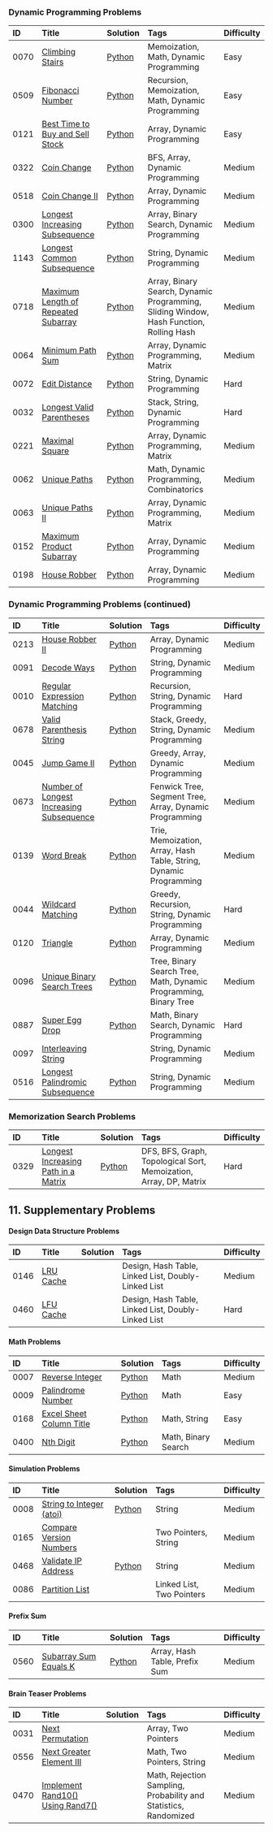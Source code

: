 ### Dynamic Programming Problems

| ID   | Title | Solution | Tags | Difficulty |
| :------ | :------ | :------ | :------ | :------ |
| 0070 | [Climbing Stairs](https://leetcode.com/problems/climbing-stairs/) | [Python](https://github.com/itcharge/LeetCode-Py/blob/main/Solutions/0070.%20%E7%88%AC%E6%A5%BC%E6%A2%AF.md) | Memoization, Math, Dynamic Programming | Easy |
| 0509 | [Fibonacci Number](https://leetcode.com/problems/fibonacci-number/) | [Python](https://github.com/itcharge/LeetCode-Py/blob/main/Solutions/0509.%20%E6%96%90%E6%B3%A2%E9%82%A3%E5%A5%91%E6%95%B0.md) | Recursion, Memoization, Math, Dynamic Programming | Easy |
| 0121 | [Best Time to Buy and Sell Stock](https://leetcode.com/problems/best-time-to-buy-and-sell-stock/) | [Python](https://github.com/itcharge/LeetCode-Py/blob/main/Solutions/0121.%20%E4%B9%B0%E5%8D%96%E8%82%A1%E7%A5%A8%E7%9A%84%E6%9C%80%E4%BD%B3%E6%97%B6%E6%9C%BA.md) | Array, Dynamic Programming | Easy |
| 0322 | [Coin Change](https://leetcode.com/problems/coin-change/) | [Python](https://github.com/itcharge/LeetCode-Py/blob/main/Solutions/0322.%20%E9%9B%B6%E9%92%B1%E5%85%91%E6%8D%A2.md) | BFS, Array, Dynamic Programming | Medium |
| 0518 | [Coin Change II](https://leetcode.com/problems/coin-change-ii/) | [Python](https://github.com/itcharge/LeetCode-Py/blob/main/Solutions/0518.%20%E9%9B%B6%E9%92%B1%E5%85%91%E6%8D%A2%20II.md) | Array, Dynamic Programming | Medium |
| 0300 | [Longest Increasing Subsequence](https://leetcode.com/problems/longest-increasing-subsequence/) | [Python](https://github.com/itcharge/LeetCode-Py/blob/main/Solutions/0300.%20%E6%9C%80%E9%95%BF%E9%80%92%E5%A2%9E%E5%AD%90%E5%BA%8F%E5%88%97.md) | Array, Binary Search, Dynamic Programming | Medium |
| 1143 | [Longest Common Subsequence](https://leetcode.com/problems/longest-common-subsequence/) | [Python](https://github.com/itcharge/LeetCode-Py/blob/main/Solutions/1143.%20%E6%9C%80%E9%95%BF%E5%85%AC%E5%85%B1%E5%AD%90%E5%BA%8F%E5%88%97.md) | String, Dynamic Programming | Medium |
| 0718 | [Maximum Length of Repeated Subarray](https://leetcode.com/problems/maximum-length-of-repeated-subarray/) | [Python](https://github.com/itcharge/LeetCode-Py/blob/main/Solutions/0718.%20%E6%9C%80%E9%95%BF%E9%87%8D%E5%A4%8D%E5%AD%90%E6%95%B0%E7%BB%84.md) | Array, Binary Search, Dynamic Programming, Sliding Window, Hash Function, Rolling Hash | Medium |
| 0064 | [Minimum Path Sum](https://leetcode.com/problems/minimum-path-sum/) | [Python](https://github.com/itcharge/LeetCode-Py/blob/main/Solutions/0064.%20%E6%9C%80%E5%B0%8F%E8%B7%AF%E5%BE%84%E5%92%8C.md) | Array, Dynamic Programming, Matrix | Medium |
| 0072 | [Edit Distance](https://leetcode.com/problems/edit-distance/) | [Python](https://github.com/itcharge/LeetCode-Py/blob/main/Solutions/0072.%20%E7%BC%96%E8%BE%91%E8%B7%9D%E7%A6%BB.md) | String, Dynamic Programming | Hard |
| 0032 | [Longest Valid Parentheses](https://leetcode.com/problems/longest-valid-parentheses/) | [Python](https://github.com/itcharge/LeetCode-Py/blob/main/Solutions/0032.%20%E6%9C%80%E9%95%BF%E6%9C%89%E6%95%88%E6%8B%AC%E5%8F%B7.md) | Stack, String, Dynamic Programming | Hard |
| 0221 | [Maximal Square](https://leetcode.com/problems/maximal-square/) | [Python](https://github.com/itcharge/LeetCode-Py/blob/main/Solutions/0221.%20%E6%9C%80%E5%A4%A7%E6%AD%A3%E6%96%B9%E5%BD%A2.md) | Array, Dynamic Programming, Matrix | Medium |
| 0062 | [Unique Paths](https://leetcode.com/problems/unique-paths/) | [Python](https://github.com/itcharge/LeetCode-Py/blob/main/Solutions/0062.%20%E4%B8%8D%E5%90%8C%E8%B7%AF%E5%BE%84.md) | Math, Dynamic Programming, Combinatorics | Medium |
| 0063 | [Unique Paths II](https://leetcode.com/problems/unique-paths-ii/) | [Python](https://github.com/itcharge/LeetCode-Py/blob/main/Solutions/0063.%20%E4%B8%8D%E5%90%8C%E8%B7%AF%E5%BE%84%20II.md) | Array, Dynamic Programming, Matrix | Medium |
| 0152 | [Maximum Product Subarray](https://leetcode.com/problems/maximum-product-subarray/) | [Python](https://github.com/itcharge/LeetCode-Py/blob/main/Solutions/0152.%20%E4%B9%98%E7%A7%AF%E6%9C%80%E5%A4%A7%E5%AD%90%E6%95%B0%E7%BB%84.md) | Array, Dynamic Programming | Medium |
| 0198 | [House Robber](https://leetcode.com/problems/house-robber/) | [Python](https://github.com/itcharge/LeetCode-Py/blob/main/Solutions/0198.%20%E6%89%93%E5%AE%B6%E5%8A%AB%E8%88%8D.md) | Array, Dynamic Programming | Medium |

### Dynamic Programming Problems (continued)

| ID   | Title | Solution | Tags | Difficulty |
| :------ | :------ | :------ | :------ | :------ |
| 0213 | [House Robber II](https://leetcode.com/problems/house-robber-ii/) | [Python](https://github.com/itcharge/LeetCode-Py/blob/main/Solutions/0213.%20%E6%89%93%E5%AE%B6%E5%8A%AB%E8%88%8D%20II.md) | Array, Dynamic Programming | Medium |
| 0091 | [Decode Ways](https://leetcode.com/problems/decode-ways/) | [Python](https://github.com/itcharge/LeetCode-Py/blob/main/Solutions/0091.%20%E8%A7%A3%E7%A0%81%E6%96%B9%E6%B3%95.md) | String, Dynamic Programming | Medium |
| 0010 | [Regular Expression Matching](https://leetcode.com/problems/regular-expression-matching/) | [Python](https://github.com/itcharge/LeetCode-Py/blob/main/Solutions/0010.%20%E6%AD%A3%E5%88%99%E8%A1%A8%E8%BE%BE%E5%BC%8F%E5%8C%B9%E9%85%8D.md) | Recursion, String, Dynamic Programming | Hard |
| 0678 | [Valid Parenthesis String](https://leetcode.com/problems/valid-parenthesis-string/) | [Python](https://github.com/itcharge/LeetCode-Py/blob/main/Solutions/0678.%20%E6%9C%89%E6%95%88%E7%9A%84%E6%8B%AC%E5%8F%B7%E5%AD%97%E7%AC%A6%E4%B8%B2.md) | Stack, Greedy, String, Dynamic Programming | Medium |
| 0045 | [Jump Game II](https://leetcode.com/problems/jump-game-ii/) | [Python](https://github.com/itcharge/LeetCode-Py/blob/main/Solutions/0045.%20%E8%B7%B3%E8%B7%83%E6%B8%B8%E6%88%8F%20II.md) | Greedy, Array, Dynamic Programming | Medium |
| 0673 | [Number of Longest Increasing Subsequence](https://leetcode.com/problems/number-of-longest-increasing-subsequence/) | [Python](https://github.com/itcharge/LeetCode-Py/blob/main/Solutions/0673.%20%E6%9C%80%E9%95%BF%E9%80%92%E5%A2%9E%E5%AD%90%E5%BA%8F%E5%88%97%E7%9A%84%E4%B8%AA%E6%95%B0.md) | Fenwick Tree, Segment Tree, Array, Dynamic Programming | Medium |
| 0139 | [Word Break](https://leetcode.com/problems/word-break/) | [Python](https://github.com/itcharge/LeetCode-Py/blob/main/Solutions/0139.%20%E5%8D%95%E8%AF%8D%E6%8B%86%E5%88%86.md) | Trie, Memoization, Array, Hash Table, String, Dynamic Programming | Medium |
| 0044 | [Wildcard Matching](https://leetcode.com/problems/wildcard-matching/) | [Python](https://github.com/itcharge/LeetCode-Py/blob/main/Solutions/0044.%20%E9%80%9A%E9%85%8D%E7%AC%A6%E5%8C%B9%E9%85%8D.md) | Greedy, Recursion, String, Dynamic Programming | Hard |
| 0120 | [Triangle](https://leetcode.com/problems/triangle/) | [Python](https://github.com/itcharge/LeetCode-Py/blob/main/Solutions/0120.%20%E4%B8%89%E8%A7%92%E5%BD%A2%E6%9C%80%E5%B0%8F%E8%B7%AF%E5%BE%84%E5%92%8C.md) | Array, Dynamic Programming | Medium |
| 0096 | [Unique Binary Search Trees](https://leetcode.com/problems/unique-binary-search-trees/) | [Python](https://github.com/itcharge/LeetCode-Py/blob/main/Solutions/0096.%20%E4%B8%8D%E5%90%8C%E7%9A%84%E4%BA%8C%E5%8F%89%E6%90%9C%E7%B4%A2%E6%A0%91.md) | Tree, Binary Search Tree, Math, Dynamic Programming, Binary Tree | Medium |
| 0887 | [Super Egg Drop](https://leetcode.com/problems/super-egg-drop/) | [Python](https://github.com/itcharge/LeetCode-Py/blob/main/Solutions/0887.%20%E9%B8%A1%E8%9B%8B%E6%8E%89%E8%90%BD.md) | Math, Binary Search, Dynamic Programming | Hard |
| 0097 | [Interleaving String](https://leetcode.com/problems/interleaving-string/) |  | String, Dynamic Programming | Medium |
| 0516 | [Longest Palindromic Subsequence](https://leetcode.com/problems/longest-palindromic-subsequence/) | [Python](https://github.com/itcharge/LeetCode-Py/blob/main/Solutions/0516.%20%E6%9C%80%E9%95%BF%E5%9B%9E%E6%96%87%E5%AD%90%E5%BA%8F%E5%88%97.md) | String, Dynamic Programming | Medium |

### Memorization Search Problems

| ID | Title | Solution | Tags | Difficulty |
| :------ | :------ | :------ | :------ | :------ |
| 0329 | [Longest Increasing Path in a Matrix](https://leetcode.com/problems/longest-increasing-path-in-a-matrix/) | [Python](https://github.com/itcharge/LeetCode-Py/blob/main/Solutions/0329.%20%E7%9F%A9%E9%98%B5%E4%B8%AD%E7%9A%84%E6%9C%80%E9%95%BF%E9%80%92%E5%A2%9E%E8%B7%AF%E5%BE%84.md) | DFS, BFS, Graph, Topological Sort, Memoization, Array, DP, Matrix | Hard |

## 11. Supplementary Problems

#### Design Data Structure Problems

| ID | Title | Solution | Tags | Difficulty |
| :------ | :------ | :------ | :------ | :------ |
| 0146 | [LRU Cache](https://leetcode.com/problems/lru-cache/) |  | Design, Hash Table, Linked List, Doubly-Linked List | Medium |
| 0460 | [LFU Cache](https://leetcode.com/problems/lfu-cache/) |  | Design, Hash Table, Linked List, Doubly-Linked List | Hard |

#### Math Problems

| ID | Title | Solution | Tags | Difficulty |
| :------ | :------ | :------ | :------ | :------ |
| 0007 | [Reverse Integer](https://leetcode.com/problems/reverse-integer/) | [Python](https://github.com/itcharge/LeetCode-Py/blob/main/Solutions/0007.%20%E6%95%B4%E6%95%B0%E5%8F%8D%E8%BD%AC.md) | Math | Medium |
| 0009 | [Palindrome Number](https://leetcode.com/problems/palindrome-number/) | [Python](https://github.com/itcharge/LeetCode-Py/blob/main/Solutions/0009.%20%E5%9B%9E%E6%96%87%E6%95%B0.md) | Math | Easy |
| 0168 | [Excel Sheet Column Title](https://leetcode.com/problems/excel-sheet-column-title/) | [Python](https://github.com/itcharge/LeetCode-Py/blob/main/Solutions/0168.%20Excel%E8%A1%A8%E5%88%97%E5%90%8D%E7%A7%B0.md) | Math, String | Easy |
| 0400 | [Nth Digit](https://leetcode.com/problems/nth-digit/) | [Python](https://github.com/itcharge/LeetCode-Py/blob/main/Solutions/0400.%20%E7%AC%AC%20N%20%E4%BD%8D%E6%95%B0%E5%AD%97.md) | Math, Binary Search | Medium |

#### Simulation Problems

| ID | Title | Solution | Tags | Difficulty |
| :------ | :------ | :------ | :------ | :------ |
| 0008 | [String to Integer (atoi)](https://leetcode.com/problems/string-to-integer-atoi/) | [Python](https://github.com/itcharge/LeetCode-Py/blob/main/Solutions/0008.%20%E5%AD%97%E7%AC%A6%E4%B8%B2%E8%BD%AC%E6%8D%A2%E6%95%B4%E6%95%B0%20%28atoi%29.md) | String | Medium |
| 0165 | [Compare Version Numbers](https://leetcode.com/problems/compare-version-numbers/) |  | Two Pointers, String | Medium |
| 0468 | [Validate IP Address](https://leetcode.com/problems/validate-ip-address/) | [Python](https://github.com/itcharge/LeetCode-Py/blob/main/Solutions/0468.%20%E9%AA%8C%E8%AF%81IP%E5%9C%B0%E5%9D%80.md) | String | Medium |
| 0086 | [Partition List](https://leetcode.com/problems/partition-list/) |  | Linked List, Two Pointers | Medium |

#### Prefix Sum

| ID | Title | Solution | Tags | Difficulty |
| :------ | :------ | :------ | :------ | :------ |
| 0560 | [Subarray Sum Equals K](https://leetcode.com/problems/subarray-sum-equals-k/) | [Python](https://github.com/itcharge/LeetCode-Py/blob/main/Solutions/0560.%20%E5%92%8C%E4%B8%BA%20K%20%E7%9A%84%E5%AD%90%E6%95%B0%E7%BB%84.md) | Array, Hash Table, Prefix Sum | Medium |

#### Brain Teaser Problems

| ID | Title | Solution | Tags | Difficulty |
| :------ | :------ | :------ | :------ | :------ |
| 0031 | [Next Permutation](https://leetcode.com/problems/next-permutation/) |  | Array, Two Pointers | Medium |
| 0556 | [Next Greater Element III](https://leetcode.com/problems/next-greater-element-iii/) |  | Math, Two Pointers, String | Medium |
| 0470 | [Implement Rand10() Using Rand7()](https://leetcode.com/problems/implement-rand10-using-rand7/) |  | Math, Rejection Sampling, Probability and Statistics, Randomized | Medium |